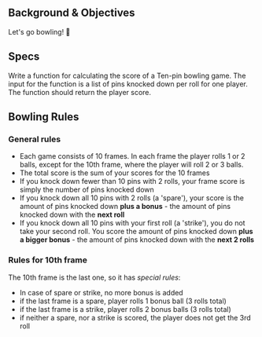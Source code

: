 ## Background & Objectives

Let's go bowling! 🎳

## Specs

Write a function for calculating the score of a Ten-pin bowling game.
The input for the function is a list of pins knocked down per roll for one player.
The function should return the player score.

## Bowling Rules

### General rules

- Each game consists of 10 frames. In each frame the player rolls 1 or 2 balls, except for the 10th frame, where the player will roll 2 or 3 balls.
- The total score is the sum of your scores for the 10 frames
- If you knock down fewer than 10 pins with 2 rolls, your frame score is simply the number of pins knocked down
- If you knock down all 10 pins with 2 rolls (a 'spare'), your score is the amount of pins knocked down **plus a bonus** - the amount of pins knocked down with the **next roll**
- If you knock down all 10 pins with your first roll (a 'strike'), you do not take your second roll. You score the amount of pins knocked down **plus a bigger bonus** - the amount of pins knocked down with the **next 2 rolls**

### Rules for 10th frame

The 10th frame is the last one, so it has _special rules_:

- In case of spare or strike, no more bonus is added
- if the last frame is a spare, player rolls 1 bonus ball (3 rolls total)
- if the last frame is a strike, player rolls 2 bonus balls (3 rolls total)
- if neither a spare, nor a strike is scored, the player does not get the 3rd roll

